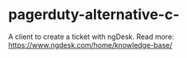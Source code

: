 # pagerduty-alternative-c-
A client to create a ticket with ngDesk. Read more: https://www.ngdesk.com/home/knowledge-base/
